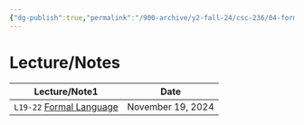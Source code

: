 ```yaml
---
{"dg-publish":true,"permalink":"/900-archive/y2-fall-24/csc-236/04-formal-language-theory/4-formal-language-theory/","tags":["#module","#university","cs"],"created":"2024-11-26T15:39:17.590-08:00","updated":"2024-11-26T15:39:27.368-08:00"}
---
```



# Lecture/Notes

<div><table class="dataview table-view-table"><thead class="table-view-thead"><tr class="table-view-tr-header"><th class="table-view-th"><span>Lecture/Note</span><span class="dataview small-text">1</span></th><th class="table-view-th"><span>Date</span></th></tr></thead><tbody class="table-view-tbody"><tr><td><span> <code class="code-styler-inline">L19-22</code> <a data-tooltip-position="top" aria-label="900 Archive/Y2 Fall 24/CSC236/04 Formal Language Theory/Formal Language.md" data-href="900 Archive/Y2 Fall 24/CSC236/04 Formal Language Theory/Formal Language.md" href="900 Archive/Y2 Fall 24/CSC236/04 Formal Language Theory/Formal Language.md" class="internal-link" target="_blank" rel="noopener nofollow">Formal Language</a></span></td><td>November 19, 2024</td></tr></tbody></table></div>

